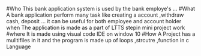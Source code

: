 #Who
This bank application system is used by the bank employe's ...
#What
A bank application perform many task like creating a account ,withdraw cash, deposit ... it can be useful for both employee and account holder
when
The application is made as a part of LTTS stepin mini project work
#where 
It is made using visual code IDE on window 10
#How
A Project has a mulltifiles in it and the program is made up of loops ,strcutre ,function  in c Language
